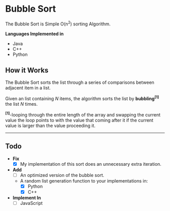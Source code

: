 # Bubble Sort

The Bubble Sort is Simple O(n<sup>2</sup>) sorting Algorithm.

__Languages Implemented in__
* Java
* C++
* Python

## How it Works
The Bubble Sort sorts the list through a series of comparisons between adjacent item in a list.

Given an list containing *N* items, the algorithm sorts the list by __bubbling<sup>[1]</sup>__ the list *N* times.

__<sup>[1]</sup>__-looping through the  entire length of the array and swapping the current value the loop points to with the value that coming after it if the current value is larger than the value proceeding it.

***

## Todo
* __Fix__
  * [x] My implementation of this sort does an unnecessary extra iteration.
* __Add__
  * [ ] An optimized version of the bubble sort.
  * A random list generation function to your implementations in:
    * [x] Python
    * [x] C++
* __Implement In__
  - [ ] JavaScript

